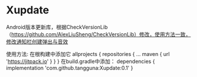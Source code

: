 # Xupdate
Android版本更新库，根据CheckVersionLib（https://github.com/AlexLiuSheng/CheckVersionLib）修改，使用方法一致，修改通知栏创建弹出与音效

使用方法:
 在根构建中添加它
 	allprojects {
		repositories {
			...
			maven { url 'https://jitpack.io' }
		}
	}
  在build.gradle中添加：
  dependencies {
	        implementation 'com.github.tangguna:Xupdate:0.1'
	}
